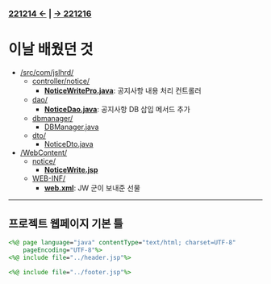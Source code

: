 ﻿#
### [221214 ←](/../221205-230127_JSP/22-12/221214/) | [→ 221216](/../221205-230127_JSP/22-12/221216/)

# 이날 배웠던 것

- [/src/com/jslhrd/](/../221205-230127_JSP/22-12/221215/jslhrdServlet/src/com/jslhrd/)
    - [controller/notice/](/../221205-230127_JSP/22-12/221215/jslhrdServlet/src/com/jslhrd/controller/notice/)
        - [**NoticeWritePro.java**](/../221205-230127_JSP/22-12/221215/jslhrdServlet/src/com/jslhrd/controller/notice/NoticeWritePro.java): 공지사항 내용 처리 컨트롤러
    - [dao/](/../221205-230127_JSP/22-12/221215/jslhrdServlet/src/com/jslhrd/dao/)
        - [**NoticeDao.java**](/../221205-230127_JSP/22-12/221215/jslhrdServlet/src/com/jslhrd/dao/NoticeDao.java): 공지사항 DB 삽입 메서드 추가
    - [dbmanager/](/../221205-230127_JSP/22-12/221215/jslhrdServlet/src/com/jslhrd/dbmanager/)
        - [DBManager.java](/../221205-230127_JSP/22-12/221215/jslhrdServlet/src/com/jslhrd/dbmanager/DBManager.java)
    - [dto/](/../221205-230127_JSP/22-12/221215/jslhrdServlet/src/com/jslhrd/dto/)
        - [NoticeDto.java](/../221205-230127_JSP/22-12/221215/jslhrdServlet/src/com/jslhrd/dto/NoticeDto.java)
- [/WebContent/](/../221205-230127_JSP/22-12/221215/jslhrdServlet/WebContent)
    - [notice/](/../221205-230127_JSP/22-12/221215/jslhrdServlet/WebContent/notice)
        - [**NoticeWrite.jsp**](/../221205-230127_JSP/22-12/221215/jslhrdServlet/WebContent/notice/noticeWrite.jsp)
    - [WEB-INF/](/../221205-230127_JSP/22-12/221215/jslhrdServlet/WebContent/WEB-INF/)
        - [**web.xml**](/../221205-230127_JSP/22-12/221215/jslhrdServlet/WebContent/WEB-INF/web.xml): JW 군이 보내준 선물

---

## 프로젝트 웹페이지 기본 틀

```jsp
<%@ page language="java" contentType="text/html; charset=UTF-8"
    pageEncoding="UTF-8"%>
<%@ include file="../header.jsp"%>

<%@ include file="../footer.jsp"%>
```